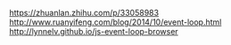 https://zhuanlan.zhihu.com/p/33058983
http://www.ruanyifeng.com/blog/2014/10/event-loop.html
http://lynnelv.github.io/js-event-loop-browser
